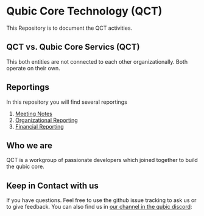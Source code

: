 # Qubic Core Technology (QCT)
This Repository is to document the QCT activities.

## QCT vs. Qubic Core Servics (QCT)
This both entities are not connected to each other organizationally. Both operate on their own.

## Reportings
In this repository you will find several reportings

1. [Meeting Notes](meeting-notes/README.md)
2. [Organizational Reporting](org-reports/README.md)
4. [Financial Reporting](financial-reports/README.md)

## Who we are
QCT is a workgroup of passionate developers which joined together to build the qubic core.

## Keep in Contact with us
If you have questions. Feel free to use the github issue tracking to ask us or to give feedback. You can also find us in [our channel in the qubic discord](https://discord.com/channels/768887649540243497/1301317725444116490): 
